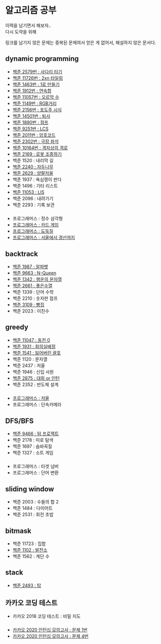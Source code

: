 # 알고리즘 공부
이력을 남기면서 해보자..<br>
다시 도약을 위해

링크를 남기지 않은 문제는 중복된 문제여서 얻은 게 없어서, 해설하지 않은 문서다.

## dynamic programming
* [백준 2579번 : 사다리 타기](./src/main/java/com/backjoon/dynamic/p2579)
* [백준 11726번 : 2xn 타일링](./src/main/java/com/backjoon/dynamic/p11726)
* [백준 1463번 : 1로 만들기](./src/main/java/com/backjoon/dynamic/p1463)
* [백준 1912번 : 연속합](./src/main/java/com/backjoon/dynamic/p1912)
* [백준 11057번 : 오르막 수](./src/main/java/com/backjoon/dynamic/p11057)
* [백준 1149번 : RGB거리](./src/main/java/com/backjoon/dynamic/p1149)
* [백준 2156번 : 포도주 시식](./src/main/java/com/backjoon/dynamic/p2156)
* [백준 14501번 : 퇴사](./src/main/java/com/backjoon/dynamic/p14501)
* [백준 1890번 : 점프](./src/main/java/com/backjoon/dynamic/p1890)
* [백준 9251번 : LCS](./src/main/java/com/backjoon/dynamic/p9251)
* [백준 2011번 : 암호코드](./src/main/java/com/backjoon/dynamic/p2011)
* [백준 2302번 : 극장 좌석](./src/main/java/com/backjoon/dynamic/p2302)
* [백준 10164번 : 격자상의 격로](./src/main/java/com/backjoon/dynamic/p10164)
* [백준 2169 : 로봇 조종하기](./src/main/java/com/backjoon/dynamic/p2169)
* 백준 1520 : 내리막 길
* [백준 2240 : 자두나무](./src/main/java/com/backjoon/dynamic/p2240)
* [백준 2629 : 양팔저울](./src/main/java/com/backjoon/backtrack/p2629)
* 백준 1937 : 욕심쟁이 판다
* 백준 1496 : 기타 리스트
* [백준 11053 : LIS](./src/main/java/com/backjoon/dynamic/p11053)
* 백준 2096 : 내려가기
* 백준 2293 : 기록 보관

#####
* 프로그래머스 : 정수 삼각형
* [프로그래머스 : 카드 게임](./src/main/java/com/programmers/dynamic/p5)
* [프로그래머스 : 도둑질](./src/main/java/com/programmers/dynamic/p6)
* [프로그래머스 : 서울에서 경산까지](./src/main/java/com/programmers/dynamic/p7)

## backtrack
* [백준 1987 : 알파벳](./src/main/java/com/backjoon/backtrack/p1987)
* [백준 9663 : N-Queen](./src/main/java/com/backjoon/backtrack/p9663)
* [백준 1342 : 행운의 문자열](./src/main/java/com/backjoon/backtrack/p1342)
* [백준 2661 : 좋은수열](./src/main/java/com/backjoon/backtrack/p2661)
* 백준 1339 : 단어 수학
* 백준 2210 : 숫자판 점프
* [백준 3109 : 빵집](./src/main/java/com/backjoon/backtrack/p3109)
* 백준 2023 : 이친수

## greedy
* [백준 11047 : 동전 0](./src/main/java/com/backjoon/greedy/p11047)
* [백준 1931 : 회의실배정](./src/main/java/com/backjoon/greedy/p1931)
* [백준 1541 : 잃어버린 괄호](./src/main/java/com/backjoon/greedy/p1541)
* 백준 1120 : 문자열 
* 백준 2437 : 저울
* 백준 1946 : 신입 사원
* [백준 2875 : 대회 or 인턴](./src/main/java/com/backjoon/greedy/p2875)
* 백준 2352 : 반도체 설계

#####
* [프로그래머스 : 저울](./src/main/java/com/programmers/greedy/p7)
* 프로그래머스 : 단속카메라

## DFS/BFS
* [백준 9466 : 텀 프로젝트](./src/main/java/com/backjoon/dfs/p9466)
* 백준 2178 : 미로 탐색
* 백준 1697 : 숨바꼭질
* 백준 1327 : 소트 게임

#####
* 프로그래머스 : 타겟 넘버 
* 프로그래머스 : 단어 변환

## sliding window
* 백준 2003 : 수들의 합 2
* 백준 1484 : 다이어트
* 백준 2531 : 회전 초밥

## bitmask
* 백준 11723 : 집합
* [백준 1102 : 발전소](./src/main/java/com/backjoon/bitmask/p1102)
* 백준 1562 : 계단 수

## stack
* [백준 2493 : 탑](./src/main/java/com/backjoon/stack/p2493)

## 카카오 코딩 테스트
* 카카오 2018 코딩 테스트 : 비밀 지도

#####
 * [카카오 2020 인턴십 모의고사 : 문제 1번](./src/main/java/com/kakao/v2020/mocktest/p1)
 * [카카오 2020 인턴십 모의고사 : 문제 4번](./src/main/java/com/kakao/v2020/mocktest/p4) 